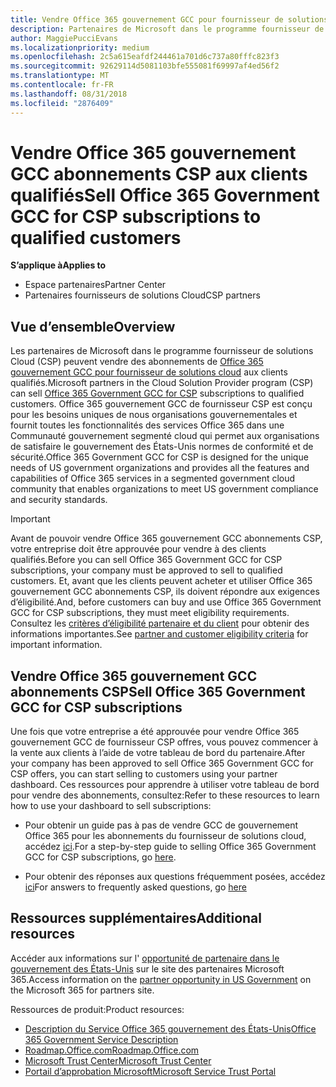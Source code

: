 ```yaml
---
title: Vendre Office 365 gouvernement GCC pour fournisseur de solutions cloud | L’espace partenaires
description: Partenaires de Microsoft dans le programme fournisseur de solutions cloud peuvent vendre Office 365 gouvernement GCC abonnements CSP aux clients qualifiés. Office 365 gouvernement GCC de fournisseur CSP est une suite de services de productivité cloud conçu pour le gouvernement des États-Unis et les distributeurs du gouvernement des États-Unis dans le cadre de leurs activités gouvernementales et inclut des agences d’état, local, tribales des États-Unis, fédérales défense civile et fédérales.
author: MaggiePucciEvans
ms.localizationpriority: medium
ms.openlocfilehash: 2c5a615eafdf244461a701d6c737a80fffc823f3
ms.sourcegitcommit: 92629114d5081103bfe555081f69997af4ed56f2
ms.translationtype: MT
ms.contentlocale: fr-FR
ms.lasthandoff: 08/31/2018
ms.locfileid: "2876409"
---
```

# <a name="sell-office-365-government-gcc-for-csp-subscriptions-to-qualified-customers"></a><span data-ttu-id="acf25-104">Vendre Office 365 gouvernement GCC abonnements CSP aux clients qualifiés</span><span class="sxs-lookup"><span data-stu-id="acf25-104">Sell Office 365 Government GCC for CSP subscriptions to qualified customers</span></span>

**<span data-ttu-id="acf25-105">S’applique à</span><span class="sxs-lookup"><span data-stu-id="acf25-105">Applies to</span></span>**

-  <span data-ttu-id="acf25-106">Espace partenaires</span><span class="sxs-lookup"><span data-stu-id="acf25-106">Partner Center</span></span>
-  <span data-ttu-id="acf25-107">Partenaires fournisseurs de solutions Cloud</span><span class="sxs-lookup"><span data-stu-id="acf25-107">CSP partners</span></span>


## <a name="overview"></a><span data-ttu-id="acf25-108">Vue d’ensemble</span><span class="sxs-lookup"><span data-stu-id="acf25-108">Overview</span></span>

<span data-ttu-id="acf25-109">Les partenaires de Microsoft dans le programme fournisseur de solutions Cloud (CSP) peuvent vendre des abonnements de [Office 365 gouvernement GCC pour fournisseur de solutions cloud](https://www.microsoft.com/microsoft-365/partners/governmentforCSP) aux clients qualifiés.</span><span class="sxs-lookup"><span data-stu-id="acf25-109">Microsoft partners in the Cloud Solution Provider program (CSP) can sell [Office 365 Government GCC for CSP](https://www.microsoft.com/microsoft-365/partners/governmentforCSP) subscriptions to qualified customers.</span></span> <span data-ttu-id="acf25-110">Office 365 gouvernement GCC de fournisseur CSP est conçu pour les besoins uniques de nous organisations gouvernementales et fournit toutes les fonctionnalités des services Office 365 dans une Communauté gouvernement segmenté cloud qui permet aux organisations de satisfaire le gouvernement des États-Unis normes de conformité et de sécurité.</span><span class="sxs-lookup"><span data-stu-id="acf25-110">Office 365 Government GCC for CSP is designed for the unique needs of US government organizations and provides all the features and capabilities of Office 365 services in a segmented government cloud community that enables organizations to meet US government compliance and security standards.</span></span> 

>[!IMPORTANT] 
><span data-ttu-id="acf25-111">Avant de pouvoir vendre Office 365 gouvernement GCC abonnements CSP, votre entreprise doit être approuvée pour vendre à des clients qualifiés.</span><span class="sxs-lookup"><span data-stu-id="acf25-111">Before you can sell Office 365 Government GCC for CSP subscriptions, your company must be approved to sell to qualified customers.</span></span> <span data-ttu-id="acf25-112">Et, avant que les clients peuvent acheter et utiliser Office 365 gouvernement GCC abonnements CSP, ils doivent répondre aux exigences d’éligibilité.</span><span class="sxs-lookup"><span data-stu-id="acf25-112">And, before customers can buy and use Office 365 Government GCC for CSP subscriptions, they must meet eligibility requirements.</span></span> <span data-ttu-id="acf25-113">Consultez les [critères d’éligibilité partenaire et du client](csp-gcc-validate.md) pour obtenir des informations importantes.</span><span class="sxs-lookup"><span data-stu-id="acf25-113">See [partner and customer eligibility criteria](csp-gcc-validate.md) for important information.</span></span>


## <a name="sell-office-365-government-gcc-for-csp-subscriptions"></a><span data-ttu-id="acf25-114">Vendre Office 365 gouvernement GCC abonnements CSP</span><span class="sxs-lookup"><span data-stu-id="acf25-114">Sell Office 365 Government GCC for CSP subscriptions</span></span>

<span data-ttu-id="acf25-115">Une fois que votre entreprise a été approuvée pour vendre Office 365 gouvernement GCC de fournisseur CSP offres, vous pouvez commencer à la vente aux clients à l’aide de votre tableau de bord du partenaire.</span><span class="sxs-lookup"><span data-stu-id="acf25-115">After your company has been approved to sell Office 365 Government GCC for CSP offers, you can start selling to customers using your partner dashboard.</span></span> <span data-ttu-id="acf25-116">Ces ressources pour apprendre à utiliser votre tableau de bord pour vendre des abonnements, consultez:</span><span class="sxs-lookup"><span data-stu-id="acf25-116">Refer to these resources to learn how to use your dashboard to sell subscriptions:</span></span> 

-   <span data-ttu-id="acf25-117">Pour obtenir un guide pas à pas de vendre GCC de gouvernement Office 365 pour les abonnements du fournisseur de solutions cloud, accédez [ici](https://go.microsoft.com/fwlink/?linkid=2007323).</span><span class="sxs-lookup"><span data-stu-id="acf25-117">For a step-by-step guide to selling Office 365 Government GCC for CSP subscriptions, go [here](https://go.microsoft.com/fwlink/?linkid=2007323).</span></span>  

-   <span data-ttu-id="acf25-118">Pour obtenir des réponses aux questions fréquemment posées, accédez [ici](https://o365pp.blob.core.windows.net/media/Resources/GCC/Office%20365%20Government%20GCC%20for%20CSP%20Partner%20FAQ.docx)</span><span class="sxs-lookup"><span data-stu-id="acf25-118">For answers to frequently asked questions, go [here](https://o365pp.blob.core.windows.net/media/Resources/GCC/Office%20365%20Government%20GCC%20for%20CSP%20Partner%20FAQ.docx)</span></span>


## <a name="additional-resources"></a><span data-ttu-id="acf25-119">Ressources supplémentaires</span><span class="sxs-lookup"><span data-stu-id="acf25-119">Additional resources</span></span>

<span data-ttu-id="acf25-120">Accéder aux informations sur l' [opportunité de partenaire dans le gouvernement des États-Unis](https://www.microsoft.com/microsoft-365/partners/governmentforCSP) sur le site des partenaires Microsoft 365.</span><span class="sxs-lookup"><span data-stu-id="acf25-120">Access information on the [partner opportunity in US Government](https://www.microsoft.com/microsoft-365/partners/governmentforCSP) on the Microsoft 365 for partners site.</span></span>

<span data-ttu-id="acf25-121">Ressources de produit:</span><span class="sxs-lookup"><span data-stu-id="acf25-121">Product resources:</span></span>

- [<span data-ttu-id="acf25-122">Description du Service Office 365 gouvernement des États-Unis</span><span class="sxs-lookup"><span data-stu-id="acf25-122">Office 365 Government Service Description</span></span>](https://technet.microsoft.com/library/mt774581.aspx)
- [<span data-ttu-id="acf25-123">Roadmap.Office.com</span><span class="sxs-lookup"><span data-stu-id="acf25-123">Roadmap.Office.com</span></span>](https://products.office.com/business/office-365-roadmap)
- [<span data-ttu-id="acf25-124">Microsoft Trust Center</span><span class="sxs-lookup"><span data-stu-id="acf25-124">Microsoft Trust Center</span></span>](https://www.microsoft.com/TrustCenter/)
- [<span data-ttu-id="acf25-125">Portail d’approbation Microsoft</span><span class="sxs-lookup"><span data-stu-id="acf25-125">Microsoft Service Trust Portal</span></span>](https://aka.ms/STP)

